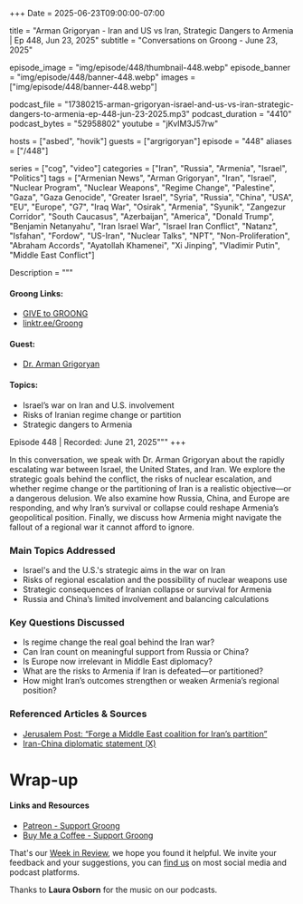 +++
Date = 2025-06-23T09:00:00-07:00

title = "Arman Grigoryan - Iran and US vs Iran, Strategic Dangers to Armenia | Ep 448, Jun 23, 2025"
subtitle = "Conversations on Groong - June 23, 2025"

episode_image = "img/episode/448/thumbnail-448.webp"
episode_banner = "img/episode/448/banner-448.webp"
images = ["img/episode/448/banner-448.webp"]

podcast_file     = "17380215-arman-grigoryan-israel-and-us-vs-iran-strategic-dangers-to-armenia-ep-448-jun-23-2025.mp3"
podcast_duration = "4410"
podcast_bytes    = "52958802"
youtube          = "jKvIM3J57rw"

hosts = ["asbed", "hovik"]
guests = ["argrigoryan"]
episode = "448"
aliases = ["/448"]

series = ["cog", "video"]
categories = ["Iran", "Russia", "Armenia", "Israel", "Politics"]
tags = ["Armenian News", "Arman Grigoryan", "Iran", "Israel", "Nuclear Program", "Nuclear Weapons", "Regime Change", "Palestine", "Gaza", "Gaza Genocide", "Greater Israel", "Syria", "Russia", "China", "USA", "EU", "Europe", "G7", "Iraq War", "Osirak", "Armenia", "Syunik", "Zangezur Corridor", "South Caucasus", "Azerbaijan", "America", "Donald Trump", "Benjamin Netanyahu", "Iran Israel War", "Israel Iran Conflict", "Natanz", "Isfahan", "Fordow", "US-Iran", "Nuclear Talks", "NPT", "Non-Proliferation", "Abraham Accords", "Ayatollah Khamenei", "Xi Jinping", "Vladimir Putin", "Middle East Conflict"]

Description = """

#### Groong Links:
* [GIVE to GROONG](https://podcasts.groong.org/donate)
* [linktr.ee/Groong](https://linktr.ee/groong)

#### Guest:
* [Dr. Arman Grigoryan](https://podcasts.groong.org/guest/argrigoryan)

#### Topics:
* Israel’s war on Iran and U.S. involvement
* Risks of Iranian regime change or partition
* Strategic dangers to Armenia


Episode 448 | Recorded: June 21, 2025"""
+++

In this conversation, we speak with Dr. Arman Grigoryan about the rapidly escalating war between Israel, the United States, and Iran. We explore the strategic goals behind the conflict, the risks of nuclear escalation, and whether regime change or the partitioning of Iran is a realistic objective—or a dangerous delusion. We also examine how Russia, China, and Europe are responding, and why Iran’s survival or collapse could reshape Armenia’s geopolitical position. Finally, we discuss how Armenia might navigate the fallout of a regional war it cannot afford to ignore.

### Main Topics Addressed
- Israel's and the U.S.'s strategic aims in the war on Iran  
- Risks of regional escalation and the possibility of nuclear weapons use  
- Strategic consequences of Iranian collapse or survival for Armenia  
- Russia and China’s limited involvement and balancing calculations  

### Key Questions Discussed
- Is regime change the real goal behind the Iran war?  
- Can Iran count on meaningful support from Russia or China?  
- Is Europe now irrelevant in Middle East diplomacy?  
- What are the risks to Armenia if Iran is defeated—or partitioned?  
- How might Iran’s outcomes strengthen or weaken Armenia’s regional position?

### Referenced Articles & Sources
- [Jerusalem Post: “Forge a Middle East coalition for Iran’s partition”](https://www.jpost.com/opinion/article-858111)
- [Iran-China diplomatic statement (X)](https://x.com/IRIMFA_EN/status/1933974812785016842?t=ycM7zTeZDM3VP15AxsZjqg&s=19)

# Wrap-up

#### **Links and Resources**
* [Patreon - Support Groong](https://www.patreon.com/ann_groong)
* [Buy Me a Coffee - Support Groong](https://www.buymeacoffee.com/groong)

That's our [Week in Review](https://podcasts.groong.org/), we hope you found it helpful. We invite your feedback and your suggestions, you can [find us](https://linktr.ee/groong) on most social media and podcast platforms.

Thanks to __Laura Osborn__ for the music on our podcasts.

